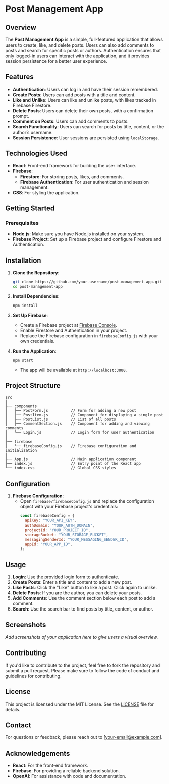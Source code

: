 
# Post Management App

## Overview
The **Post Management App** is a simple, full-featured application that allows users to create, like, and delete posts. Users can also add comments to posts and search for specific posts or authors. Authentication ensures that only logged-in users can interact with the application, and it provides session persistence for a better user experience.

## Features
- **Authentication**: Users can log in and have their session remembered.
- **Create Posts**: Users can add posts with a title and content.
- **Like and Unlike**: Users can like and unlike posts, with likes tracked in Firebase Firestore.
- **Delete Posts**: Users can delete their own posts, with a confirmation prompt.
- **Comment on Posts**: Users can add comments to posts.
- **Search Functionality**: Users can search for posts by title, content, or the author’s username.
- **Session Persistence**: User sessions are persisted using `localStorage`.

## Technologies Used
- **React**: Front-end framework for building the user interface.
- **Firebase**: 
  - **Firestore**: For storing posts, likes, and comments.
  - **Firebase Authentication**: For user authentication and session management.
- **CSS**: For styling the application.

## Getting Started

### Prerequisites
- **Node.js**: Make sure you have Node.js installed on your system.
- **Firebase Project**: Set up a Firebase project and configure Firestore and Authentication.

## Installation

1. **Clone the Repository**:
   ```bash
   git clone https://github.com/your-username/post-management-app.git
   cd post-management-app
   ```

2. **Install Dependencies**:
   ```bash
   npm install
   ```

3. **Set Up Firebase**:
   - Create a Firebase project at [Firebase Console](https://console.firebase.google.com/).
   - Enable Firestore and Authentication in your project.
   - Replace the Firebase configuration in `firebaseConfig.js` with your own credentials.

4. **Run the Application**:
   ```bash
   npm start
   ```
   - The app will be available at `http://localhost:3000`.

## Project Structure
```
src
│
├── components
│   ├── PostForm.js          // Form for adding a new post
│   ├── PostItem.js          // Component for displaying a single post
│   ├── PostList.js          // List of all posts
│   ├── CommentSection.js    // Component for adding and viewing comments
│   └── Login.js             // Login form for user authentication
│
├── firebase
│   └── firebaseConfig.js    // Firebase configuration and initialization
│
├── App.js                   // Main application component
├── index.js                 // Entry point of the React app
└── index.css                // Global CSS styles
```

## Configuration

1. **Firebase Configuration**:
   - Open `firebase/firebaseConfig.js` and replace the configuration object with your Firebase project's credentials:
     ```javascript
     const firebaseConfig = {
       apiKey: "YOUR_API_KEY",
       authDomain: "YOUR_AUTH_DOMAIN",
       projectId: "YOUR_PROJECT_ID",
       storageBucket: "YOUR_STORAGE_BUCKET",
       messagingSenderId: "YOUR_MESSAGING_SENDER_ID",
       appId: "YOUR_APP_ID",
     };
     ```

## Usage

1. **Login**: Use the provided login form to authenticate.
2. **Create Posts**: Enter a title and content to add a new post.
3. **Like Posts**: Click the "Like" button to like a post. Click again to unlike.
4. **Delete Posts**: If you are the author, you can delete your posts.
5. **Add Comments**: Use the comment section below each post to add a comment.
6. **Search**: Use the search bar to find posts by title, content, or author.

## Screenshots
_Add screenshots of your application here to give users a visual overview._

## Contributing
If you'd like to contribute to the project, feel free to fork the repository and submit a pull request. Please make sure to follow the code of conduct and guidelines for contributing.

## License
This project is licensed under the MIT License. See the [LICENSE](LICENSE) file for details.

## Contact
For questions or feedback, please reach out to [your-email@example.com].

## Acknowledgements
- **React**: For the front-end framework.
- **Firebase**: For providing a reliable backend solution.
- **OpenAI**: For assistance with code and documentation.
